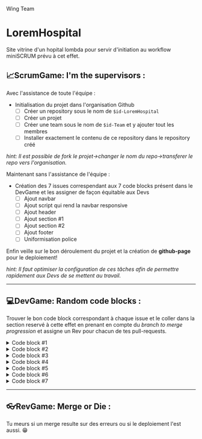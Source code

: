 Wing Team
# LoremHospital
Site vitrine d'un hopital lombda pour servir d'initiation au workflow miniSCRUM prévu à cet effet.

## 📈ScrumGame: I'm the supervisors :
Avec l'assistance de toute l'équipe :

* Initialisation du projet dans l'organisation Github
  - [ ] Créer un repository sous le nom de `$id-LoremHospital`  
  - [ ] Créer un projet
  - [ ] Créer une team sous le nom de `$id-Team` et y ajouter tout les membres
  - [ ] Installer exactement le contenu de ce repository dans le repository créé

*hint: Il est possible de fork le projet->changer le nom du repo->transferer le repo vers l'organisation.*

 Maintenant sans l'assistance de l'équipe :

* Création des 7 issues correspendant aux 7 code blocks présent dans le DevGame et les assigner de façon équitable aux Devs
  - [ ] Ajout navbar
  - [ ] Ajout script qui rend la navbar responsive
  - [ ] Ajout header
  - [ ] Ajout section #1
  - [ ] Ajout section #2
  - [ ] Ajout footer
  - [ ] Uniformisation police

Enfin veille sur le bon déroulement du projet et la création de **github-page** pour le deploiement!

*hint: Il faut optimiser la configuration de ces tâches afin de permettre rapidement aux Devs de se mettent au travail.*

 ***
  
## 💻DevGame: Random code blocks :
Trouver le bon code block correspondant à chaque issue et le coller dans la section reservé à cette effet en prenant en compte du *branch to merge progression* et assigne un Rev pour chacun de tes pull-requests.

<details>
  <summary>Code block #1</summary>
  
  ```html
  <!-- First Grid -->
  <div class="w3-row-padding w3-padding-64 w3-container">
    <div class="w3-content">
      <div class="w3-twothird">
        <h1>Lorem Ipsum</h1>
        <h5 class="w3-padding-32">Lorem ipsum dolor sit amet, consectetur adipiscing elit, sed do eiusmod tempor incididunt ut labore et dolore magna aliqua. Ut enim ad minim veniam, quis nostrud exercitation ullamco laboris nisi ut aliquip ex ea commodo consequat.</h5>

        <p class="w3-text-grey">Lorem ipsum dolor sit amet, consectetur adipiscing elit, sed do eiusmod tempor incididunt ut labore et dolore magna aliqua. Ut enim ad minim veniam, quis nostrud exercitation ullamco laboris nisi ut aliquip ex ea commodo consequat. Excepteur sint
          occaecat cupidatat non proident, sunt in culpa qui officia deserunt mollit anim id est laborum consectetur adipiscing elit, sed do eiusmod tempor incididunt ut labore et dolore magna aliqua. Ut enim ad minim veniam, quis nostrud exercitation ullamco
          laboris nisi ut aliquip ex ea commodo consequat.</p>
      </div>

      <div class="w3-third w3-center">
        <i class="fa fa-anchor w3-padding-64 w3-text-red"></i>
      </div>
    </div>
  </div>
  ```

</details>

<details>
  <summary>Code block #2</summary>
  
  ```css
  body,h1,h2,h3,h4,h5,h6 {font-family: "Lato", sans-serif}
  .w3-bar,h1,button {font-family: "Montserrat", sans-serif}
  .fa-anchor,.fa-coffee {font-size:200px}
  ```

</details>

<details>
  <summary>Code block #3</summary>
  
  ```html
  <div class="w3-top">
    <div class="w3-bar w3-red w3-card w3-left-align w3-large">
      <a class="w3-bar-item w3-button w3-hide-medium w3-hide-large w3-right w3-padding-large w3-hover-white w3-large w3-red" href="javascript:void(0);" onclick="myFunction()" title="Toggle Navigation Menu"><i class="fa fa-bars"></i></a>
      <a href="#" class="w3-bar-item w3-button w3-padding-large w3-white">Home</a>
      <a href="#" class="w3-bar-item w3-button w3-hide-small w3-padding-large w3-hover-white">Link 1</a>
      <a href="#" class="w3-bar-item w3-button w3-hide-small w3-padding-large w3-hover-white">Link 2</a>
      <a href="#" class="w3-bar-item w3-button w3-hide-small w3-padding-large w3-hover-white">Link 3</a>
      <a href="#" class="w3-bar-item w3-button w3-hide-small w3-padding-large w3-hover-white">Link 4</a>
    </div>

    <div id="navDemo" class="w3-bar-block w3-white w3-hide w3-hide-large w3-hide-medium w3-large">
      <a href="#" class="w3-bar-item w3-button w3-padding-large">Link 1</a>
      <a href="#" class="w3-bar-item w3-button w3-padding-large">Link 2</a>
      <a href="#" class="w3-bar-item w3-button w3-padding-large">Link 3</a>
      <a href="#" class="w3-bar-item w3-button w3-padding-large">Link 4</a>
    </div>
  </div>
  ```
  
</details>

<details>
  <summary>Code block #4</summary>
  
  ```html
  <footer class="w3-container w3-padding-64 w3-center w3-opacity">  
    <div class="w3-xlarge w3-padding-32">
      <i class="fa fa-facebook-official w3-hover-opacity"></i>
      <i class="fa fa-instagram w3-hover-opacity"></i>
      <i class="fa fa-snapchat w3-hover-opacity"></i>
      <i class="fa fa-pinterest-p w3-hover-opacity"></i>
      <i class="fa fa-twitter w3-hover-opacity"></i>
      <i class="fa fa-linkedin w3-hover-opacity"></i>
   </div>
   <p>Powered by <a href="https://www.w3schools.com/w3css/default.asp" target="_blank">w3.css</a></p>
  </footer>
  ```

</details>

<details>
  <summary>Code block #5</summary>
  
  ```html
  <!-- Second Grid -->
  <div class="w3-row-padding w3-light-grey w3-padding-64 w3-container">
    <div class="w3-content">
      <div class="w3-third w3-center">
        <i class="fa fa-coffee w3-padding-64 w3-text-red w3-margin-right"></i>
      </div>

      <div class="w3-twothird">
        <h1>Lorem Ipsum</h1>
        <h5 class="w3-padding-32">Lorem ipsum dolor sit amet, consectetur adipiscing elit, sed do eiusmod tempor incididunt ut labore et dolore magna aliqua. Ut enim ad minim veniam, quis nostrud exercitation ullamco laboris nisi ut aliquip ex ea commodo consequat.</h5>

        <p class="w3-text-grey">Lorem ipsum dolor sit amet, consectetur adipiscing elit, sed do eiusmod tempor incididunt ut labore et dolore magna aliqua. Ut enim ad minim veniam, quis nostrud exercitation ullamco laboris nisi ut aliquip ex ea commodo consequat. Excepteur sint
          occaecat cupidatat non proident, sunt in culpa qui officia deserunt mollit anim id est laborum consectetur adipiscing elit, sed do eiusmod tempor incididunt ut labore et dolore magna aliqua. Ut enim ad minim veniam, quis nostrud exercitation ullamco
          laboris nisi ut aliquip ex ea commodo consequat.</p>
      </div>
    </div>
  </div>

  <div class="w3-container w3-black w3-center w3-opacity w3-padding-64">
      <h1 class="w3-margin w3-xlarge">Quote of the day: live life</h1>
  </div>
  ```

</details>

<details>
  <summary>Code block #6</summary>
  
  ```js
  function myFunction() {
      var x = document.getElementById("navDemo");
      if (x.className.indexOf("w3-show") == -1) {
        x.className += " w3-show";
      } else { 
        x.className = x.className.replace(" w3-show", "");
      }
    }
  ```
  
</details>

<details>
  <summary>Code block #7</summary>
  
  ```html
  <header class="w3-container w3-red w3-center" style="padding:128px 16px">
    <h1 class="w3-margin w3-jumbo">START PAGE</h1>
    <p class="w3-xlarge">Template by w3.css</p>
    <button class="w3-button w3-black w3-padding-large w3-large w3-margin-top">Get Started</button>
  </header>
  ```
  
</details>

 ***

## 👓RevGame: Merge or Die :
Tu meurs si un merge resulte sur des erreurs ou si le deploiement l'est aussi. 😁

